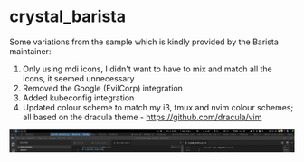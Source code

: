 # crystal_barista

Some variations from the sample which is kindly provided by the Barista maintainer:

1) Only using mdi icons, I didn't want to have to mix and match all the icons, it seemed unnecessary
2) Removed the Google (EvilCorp) integration
3) Added kubeconfig integration
4) Updated colour scheme to match my i3, tmux and nvim colour schemes; all based on the dracula theme - https://github.com/dracula/vim

![screenshot](screenshot.png "screenshot")

